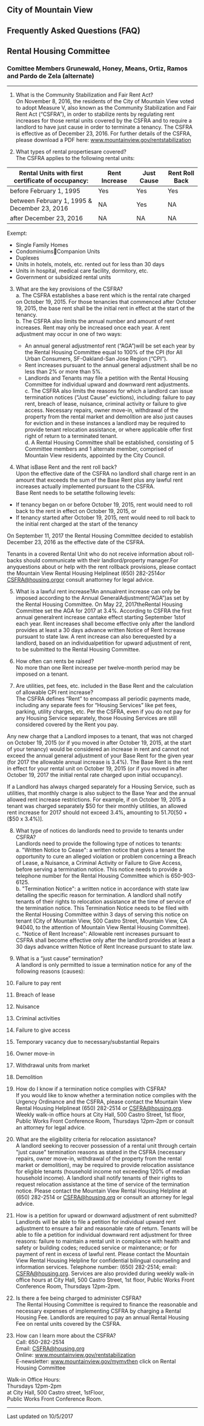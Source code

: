 ## City of Mountain View
## Frequently Asked Questions (FAQ)
## Rental Housing Committee

### Comittee Members Grunewald, Honey, Means, Ortiz, Ramos and Pardo de Zela (alternate)


***
1. What is the Community Stabilization and Fair Rent Act?  
  On November 8, 2016, the residents of the City of Mountain View voted to adopt Measure V, also known as the Community Stabilization and Fair Rent Act (“CSFRA”), in order to stabilize rents by regulating rent increases for those rental units covered by the CSFRA and to require a landlord to have just cause in order to terminate a tenancy. The CSFRA is effective as of December 23, 2016. For further details of the CSFRA, please download a PDF here:  www.mountainview.gov/rentstabilization  

2. What types of rental propertiesare covered?  
  The CSFRA applies to the following rental units:  

  | Rental Units with first certificate of occupancy: | Rent Increase | Just Cause | Rent Roll Back |  
  | --- | --- | --- | --- |  
  | before February 1, 1995 | Yes | Yes | Yes |  
  | between  February  1,  1995  &  December  23, 2016 | NA | Yes | NA |  
  | after December 23, 2016 | NA | NA | NA |  
  
  Exempt:  
  * Single Family Homes  
  * CondominiumsCompanion Units  
  * Duplexes  
  * Units in hotels, motels, etc. rented out for less than 30 days  
  * Units in hospital, medical care facility, dormitory, etc.  
  * Government or subsidized rental units  

3. What are the key provisions of the CSFRA?  
  a. The CSFRA establishes a base rent which is the rental rate charged on October 19, 2015. For those tenancies that commenced after October 19, 2015, the base rent shall be the initial rent in effect at the start of the tenancy.  
  b. The CSFRA also limits the annual number and amount of rent increases. Rent may only be increased once each year. A rent adjustment may occur in one of two ways:  
    * An annual general adjustmentof rent (“AGA”)will be set each year by the Rental Housing Committee equal to 100% of the CPI (for All Urban Consumers, SF-Oakland-San Jose Region (“CPI”).  
	* Rent increases pursuant to the annual general adjustment shall be no less than 2% or more than 5%.  
	* Landlords and Tenants may file a petition with the Rental Housing Committee for individual upward and downward rent adjustments.  
  c. The CSFRA also limits the reasons for which a landlord can issue termination notices (“Just Cause” evictions), including: failure to pay rent, breach of lease, nuisance, criminal activity or failure to give access. Necessary repairs, owner move-in, withdrawal of the property from the rental market and demolition are also just causes for eviction and in these instances a landlord may be required to provide tenant relocation assistance, or where applicable offer first right of return to a terminated tenant.  
  d. A Rental Housing Committee shall be established, consisting of 5 Committee members and 1 alternate member, comprised of Mountain View residents, appointed by the City Council.  
  
4. What isBase Rent and the rent roll back?  
  Upon the effective date of the CSFRA no landlord shall charge rent in an amount that exceeds the sum of the Base Rent plus any lawful rent increases actually implemented pursuant to the CSFRA.  
  Base Rent needs to be setatthe following levels:  
  * If tenancy began on or before October 19, 2015, rent would need to roll back to the rent in effect on October 19, 2015, or  
  * If tenancy started after October 19, 2015, rent would need to roll back to the initial rent charged at the start of the tenancy  
  
  On  September  11,  2017  the  Rental  Housing  Committee  decided  to  establish  December 23, 2016 as the effective date of the CSFRA.  
  
  Tenants  in  a  covered Rental Unit  who  do  not  receive  information  about  roll-backs should communicate with their landlord/property manager.For anyquestions about or help  with the  rent  rollback  provisions,  please contact the  Mountain  View  Rental Housing  Helplineat (650)  282-2514or CSFRA@housing.orgor  consult  anattorney  for legal advice.  
  
5. What is a lawful rent increase?An   annualrent   increase   can   only   be   imposed   according   to   the   Annual GeneralAdjustment(“AGA”)as  set  by  the  Rental  Housing  Committee. On May  22,  2017theRental Housing Committee set the AGA for 2017 at 3.4%. According to CSFRA the first annual generalrent  increase  cantake  effect  starting  September  1stof  each  year.  Rent increases  shall  become  effective  only  after  the  landlord  provides  at  least  a  30  days advance written Notice of Rent Increase pursuant to state law. A rent increase can also berequested by a landlord, based on an individualpetition for upward adjustment of rent, to be submitted to the Rental Housing Committee.  

6. How often can rents be raised?  
  No more than one Rent increase per twelve-month period may be imposed on a tenant.  
  
7. Are utilities, pet fees, etc. included in the Base Rent and the calculation of allowable CPI rent increase?  
  The CSFRA defines “Rent” to encompass all periodic payments made, including any separate fees for “Housing Services” like pet fees, parking, utility charges, etc. Per the CSFRA, even if you do not pay for any Housing Service separately, those Housing Services are still considered covered by the Rent you pay.  
  
  Any new charge that a Landlord imposes to a tenant, that was not charged on October 19, 2015 (or if you moved in after October 19, 2015, at the start of your tenancy) would be considered an increase in rent and cannot not exceed the annual general adjustment of your Base Rent for the given year (for 2017 the allowable annual increase is 3.4%). The Base Rent is the rent in effect for your rental unit on October 19, 2015 (or if you moved in after October 19, 2017 the initial rental rate charged upon initial occupancy).  
  
  If a Landlord has always charged separately for a Housing Service, such as utilities, that monthly charge is also subject to the Base Year and the annual  allowed rent increase restrictions. For example, if on October 19, 2015 a tenant was charged separately $50 for their monthly utilities, an allowed rent increase for 2017 should not exceed 3.4%, amounting to $51.70 [$50 + ($50 x 3.4%)].  
  
8. What type of notices do landlords need to provide to tenants under CSFRA?  
  Landlords need to provide the following type of notices to tenants:  
  a. "Written Notice to Cease": a written notice that gives a tenant the opportunity to cure an alleged violation or problem concerning a Breach of Lease, a Nuisance, a Criminal Activity or Failure to Give Access, before serving a termination notice. This notice needs to provide a telephone number for the Rental Housing Committee which is 650-903-6125.  
  b. "Termination Notice": a written notice in accordance with state law detailing the specific reason for termination. A landlord shall notify tenants of their rights to relocation  assistance at the time of service of the termination notice. This Termination Notice needs to be filed with the Rental Housing Committee within 3 days of serving this notice on tenant (City of Mountain View, 500 Castro Street, Mountain  View, CA 94040, to the attention of Mountain View Rental Housing Committee).  
  c. "Notice of Rent Increase": Allowable rent increases pursuant to CSFRA shall become effective only after the landlord provides at least a 30 days advance written Notice of Rent Increase pursuant to state law.  
  
9. What is a “just cause” termination?  
  A landlord is only permitted to issue a termination notice for any of the following reasons (causes):  
  1. Failure to pay rent  
  2. Breach of lease   
  3. Nuisance  
  4. Criminal activities  
  5. Failure to give access  
  6. Temporary vacancy due to necessary/substantial Repairs  
  7. Owner move-in  
  8. Withdrawal units from market  
  9. Demolition  
  
10. How do I know if a termination notice complies with CSFRA?  
  If you would like to know whether a termination notice complies with the Urgency Ordinance and the CSFRA, please contact the Mountain View Rental Housing Helplineat (650) 282-2514 or CSFRA@housing.org. Weekly walk-in office hours at City Hall, 500 Castro Street, 1st floor, Public Works Front Conference Room, Thursdays 12pm-2pm or consult an attorney for legal advice.  

11. What are the eligibility criteria for relocation assistance?  
  A landlord seeking to recover possession of a rental unit through certain "just cause" termination reasons as stated in the CSFRA (necessary repairs, owner move-in, withdrawal of the property from the rental market or demolition), may be required to provide relocation assistance for eligible tenants (household income not exceeding 120% of median household income). A landlord shall notify tenants of their rights to request relocation assistance at the time of  service of the termination notice. Please contact the Mountain View Rental Housing Helpline at (650) 282-2514 or CSFRA@housing.org or consult an attorney for legal advice.  

12. How is a petition for upward or downward adjustment of rent submitted?  
  Landlords will be able to file a petition for individual upward rent adjustment to ensure a fair and reasonable rate of return. Tenants will be able to file a petition for individual downward rent adjustment for three reasons: failure to maintain a rental unit in compliance with health and safety or building codes; reduced service or maintenance; or for payment of rent in excess of lawful rent. Please contact the Mountain View Rental Housing   Helpline for confidential bilingual counseling and information services. Telephone number: (650) 282-2514; email: CSFRA@housing.org. Services are also provided during weekly walk-in office hours at City Hall, 500 Castro Street, 1st floor, Public Works Front Conference Room, Thursdays 12pm-2pm.  

13. Is there a fee being charged to administer CSFRA?  
  The Rental Housing Committee is required to finance the reasonable and necessary expenses of implementing CSFRA by charging a Rental Housing Fee. Landlords  are required to pay an annual Rental Housing Fee on rental units covered by the CSFRA.  

14. How can I learn more about the CSFRA?  
  Call: 650-282-2514  
  Email: CSFRA@housing.org  
  Online: www.mountainview.gov/rentstabilization  
  E-newsletter: www.mountainview.gov/mymvthen click on Rental Housing Committee  
  
  Walk-in Office Hours:  
  Thursdays 12pm-2pm  
  at City Hall, 500 Castro street, 1stFloor,  
  Public Works Front Conference Room.

***
Last updated on 10/5/2017  
